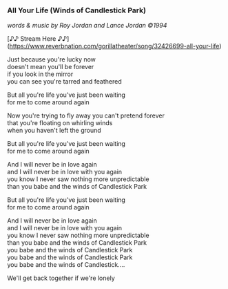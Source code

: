 ### All Your Life (Winds of Candlestick Park)
_words & music by  Roy Jordan and Lance Jordan ©1994_

[♪♪ Stream Here ♪♪] (https://www.reverbnation.com/gorillatheater/song/32426699-all-your-life)

Just because you're lucky now \
doesn't mean you'll be forever \
if you look in the mirror \
you can see you're tarred and feathered

But all you're life you've just been waiting \
for me to come around again

Now you're trying to fly away you can't pretend forever \
that you're floating on whirling winds \
when you haven't left the ground

But all you're life you've just been waiting \
for me to come around again

And I will never be in love again \
and I will never be in love with you again \
you know I never saw nothing more unpredictable \
than you babe and the winds of Candlestick Park

But all you're life you've just been waiting \
for me to come around again

And I will never be in love again \
and I will never be in love with you again \
you know I never saw nothing more unpredictable \
than you babe and the winds of Candlestick Park \
you babe and the winds of Candlestick Park \
you babe and the winds of Candlestick Park \
you babe and the winds of Candlestick....

We'll get back together if we're lonely

